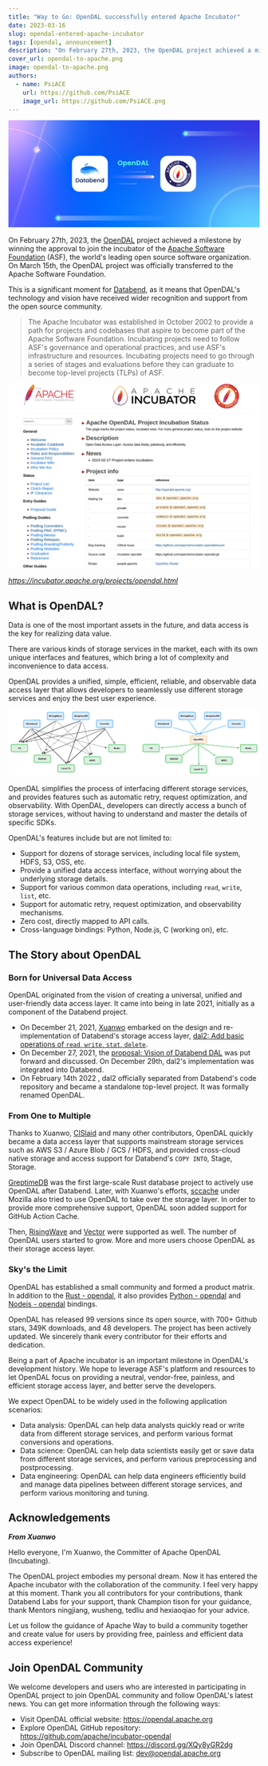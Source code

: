 ```yaml
---
title: "Way to Go: OpenDAL successfully entered Apache Incubator"
date: 2023-03-16
slug: opendal-entered-apache-incubator
tags: [opendal, announcement]
description: "On February 27th, 2023, the OpenDAL project achieved a milestone by winning the approval to join the incubator of the Apache Software Foundation (ASF), the world's leading open source software organization. On March 15th, the OpenDAL project was officially transferred to the Apache Software Foundation."
cover_url: opendal-to-apache.png
image: opendal-to-apache.png
authors:
  - name: PsiACE
    url: https://github.com/PsiACE
    image_url: https://github.com/PsiACE.png
---
```


![OpenDAL successfully entered Apache Incubator](../static/img/blog/opendal-entered-apache-incubator/opendal-entered-apache.png)

On February 27th, 2023, the [OpenDAL](https://github.com/apache/incubator-opendal) project achieved a milestone by winning the approval to join the incubator of the [Apache Software Foundation](https://www.apache.org/) (ASF), the world's leading open source software organization. On March 15th, the OpenDAL project was officially transferred to the Apache Software Foundation.

This is a significant moment for [Databend](https://github.com/datafuselabs/databend), as it means that OpenDAL's technology and vision have received wider recognition and support from the open source community.

> The Apache Incubator was established in October 2002 to provide a path for projects and codebases that aspire to become part of the Apache Software Foundation. Incubating projects need to follow ASF's governance and operational practices, and use ASF's infrastructure and resources. Incubating projects need to go through a series of stages and evaluations before they can graduate to become top-level projects (TLPs) of ASF.

![Apache OpenDAL Project Incubation Status - Apache Incubator](../static/img/blog/opendal-entered-apache-incubator/incubator-project-opendal.png)

_<https://incubator.apache.org/projects/opendal.html>_

## What is OpenDAL?

Data is one of the most important assets in the future, and data access is the key for realizing data value.

There are various kinds of storage services in the market, each with its own unique interfaces and features, which bring a lot of complexity and inconvenience to data access.

OpenDAL provides a unified, simple, efficient, reliable, and observable data access layer that allows developers to seamlessly use different storage services and enjoy the best user experience.

![M*N to M+N with OpenDAL](../static/img/blog/opendal-entered-apache-incubator/opendal-power.png)

OpenDAL simplifies the process of interfacing different storage services, and provides features such as automatic retry, request optimization, and observability. With OpenDAL, developers can directly access a bunch of storage services, without having to understand and master the details of specific SDKs.

OpenDAL's features include but are not limited to:

- Support for dozens of storage services, including local file system, HDFS, S3, OSS, etc.
- Provide a unified data access interface, without worrying about the underlying storage details.
- Support for various common data operations, including `read`, `write`, `list`, etc.
- Support for automatic retry, request optimization, and observability mechanisms.
- Zero cost, directly mapped to API calls.
- Cross-language bindings: Python, Node.js, C (working on), etc.

## The Story about OpenDAL

### Born for Universal Data Access

OpenDAL originated from the vision of creating a universal, unified and user-friendly data access layer. It came into being in late 2021, initially as a component of the Databend project.

- On December 21, 2021, [Xuanwo](http://github.com/Xuanwo) embarked on the design and re-implementation of Databend's storage access layer, [dal2: Add basic operations of `read`, `write`, `stat`, `delete`](https://github.com/datafuselabs/databend/pull/3575).
- On December 27, 2021, the [proposal: Vision of Databend DAL](https://github.com/datafuselabs/databend/discussions/3662) was put forward and discussed. On December 29th, dal2's implementation was integrated into Databend.
- On February 14th 2022 , dal2 officially separated from Databend's code repository and became a standalone top-level project. It was formally renamed OpenDAL.

### From One to Multiple

Thanks to Xuanwo, [ClSlaid](https://github.com/ClSlaid) and many other contributors, OpenDAL quickly became a data access layer that supports mainstream storage services such as AWS S3 / Azure Blob / GCS / HDFS, and provided cross-cloud native storage and access support for Databend's `COPY INTO`, Stage, Storage.

[GreptimeDB](https://github.com/GreptimeTeam/greptimedb) was the first large-scale Rust database project to actively use OpenDAL after Databend. Later, with Xuanwo's efforts, [sccache](https://github.com/mozilla/sccache) under Mozilla also tried to use OpenDAL to take over the storage layer. In order to provide more comprehensive support, OpenDAL soon added support for GitHub Action Cache.

Then, [RisingWave](https://github.com/risingwavelabs/risingwave) and [Vector](https://github.com/vectordotdev/vector) were supported as well. The number of OpenDAL users started to grow. More and more users choose OpenDAL as their storage access layer.

### Sky's the Limit

OpenDAL has established a small community and formed a product matrix. In addition to the [Rust - opendal](https://crates.io/crates/opendal), it also provides [Python - opendal](https://pypi.org/project/opendal/) and [Nodejs - opendal](https://www.npmjs.com/package/opendal) bindings.

OpenDAL has released 99 versions since its open source, with 700+ Github stars, 349K downloads, and 48 developers. The project has been actively updated. We sincerely thank every contributor for their efforts and dedication.

Being a part of Apache incubator is an important milestone in OpenDAL's development history. We hope to leverage ASF's platform and resources to let OpenDAL focus on providing a neutral, vendor-free, painless, and efficient storage access layer, and better serve the developers.

We expect OpenDAL to be widely used in the following application scenarios:

- Data analysis: OpenDAL can help data analysts quickly read or write data from different storage services, and perform various format conversions and operations.
- Data science: OpenDAL can help data scientists easily get or save data from different storage services, and perform various preprocessing and postprocessing.
- Data engineering: OpenDAL can help data engineers efficiently build and manage data pipelines between different storage services, and perform various monitoring and tuning.

## Acknowledgements

**_From Xuanwo_**

Hello everyone, I'm Xuanwo, the Committer of Apache OpenDAL (Incubating).

The OpenDAL project embodies my personal dream. Now it has entered the Apache incubator with the collaboration of the community. I feel very happy at this moment. Thank you all contributors for your contributions, thank Databend Labs for your support, thank Champion tison for your guidance, thank Mentors ningjiang, wusheng, tedliu and hexiaoqiao for your advice.

Let us follow the guidance of Apache Way to build a community together and create value for users by providing free, painless and efficient data access experience!

## Join OpenDAL Community

We welcome developers and users who are interested in participating in OpenDAL project to join OpenDAL community and follow OpenDAL's latest news. You can get more information through the following ways:

- Visit OpenDAL official website: <https://opendal.apache.org>
- Explore OpenDAL GitHub repository: <https://github.com/apache/incubator-opendal>
- Join OpenDAL Discord channel: <https://discord.gg/XQy8yGR2dg>
- Subscribe to OpenDAL mailing list: <dev@opendal.apache.org>

